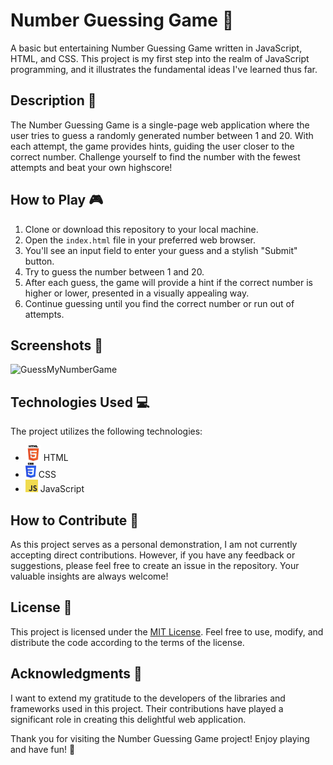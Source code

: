 # Number Guessing Game 🎲

A basic but entertaining Number Guessing Game written in JavaScript, HTML, and CSS. This project is my first step into the realm of JavaScript programming, and it illustrates the fundamental ideas I've learned thus far.

## Description 📝

The Number Guessing Game is a single-page web application where the user tries to guess a randomly generated number between 1 and 20. With each attempt, the game provides hints, guiding the user closer to the correct number. Challenge yourself to find the number with the fewest attempts and beat your own highscore!

## How to Play 🎮

1. Clone or download this repository to your local machine.
2. Open the `index.html` file in your preferred web browser.
3. You'll see an input field to enter your guess and a stylish "Submit" button.
4. Try to guess the number between 1 and 20.
5. After each guess, the game will provide a hint if the correct number is higher or lower, presented in a visually appealing way.
6. Continue guessing until you find the correct number or run out of attempts.

## Screenshots 📸

![GuessMyNumberGame](https://github.com/TahaZahid24/NumberGuessGameJavaScript/assets/139172162/8b324fd0-8929-43de-94da-31584e46c8f5) 

## Technologies Used 💻

The project utilizes the following technologies:

- <img src="html-logo.png" alt="HTML Logo" style="width: 25px; height: auto;" >
  HTML
- <img src="css-logo.png" alt="CSS Logo" style="width: 17px; height: auto;">
  CSS
- <img src="js-logo.png" alt="JavaScript Logo" style="width: 20px; height: auto;">
  JavaScript

## How to Contribute 🤝

As this project serves as a personal demonstration, I am not currently accepting direct contributions. However, if you have any feedback or suggestions, please feel free to create an issue in the repository. Your valuable insights are always welcome!

## License 📜

This project is licensed under the [MIT License](LICENSE). Feel free to use, modify, and distribute the code according to the terms of the license.

## Acknowledgments 🙏

I want to extend my gratitude to the developers of the libraries and frameworks used in this project. Their contributions have played a significant role in creating this delightful web application.

Thank you for visiting the Number Guessing Game project! Enjoy playing and have fun! 🚀


